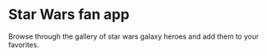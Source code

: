 # Star Wars fan app

Browse through the gallery of star wars galaxy heroes and add them to your favorites.
